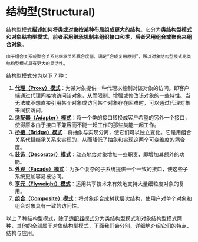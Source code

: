 # 结构型(Structural)

结构型模式**描述如何将类或对象按某种布局组成更大的结构**。它分为**类结构型模式和对象结构型模式，前者采用继承机制来组织接口和类，后者釆用组合或聚合来组合对象**。

`由于组合关系或聚合关系比继承关系耦合度低，满足“合成复用原则”，所以对象结构型模式比类结构型模式具有更大的灵活性`。

结构型模式分为以下 7 种：

1. [**代理（Proxy）模式**](proxy.md)：为某对象提供一种代理以控制对该对象的访问。即客户端通过代理间接地访问该对象，从而限制、增强或修改该对象的一些特性。当无法或不想直接引用某个对象或访问某个对象存在困难时，可以通过代理对象来间接访问。
2. [**适配器（Adapter）模式**](adapter.md)：将一个类的接口转换成客户希望的另外一个接口，使得原本由于接口不兼容而不能一起工作的那些类能一起工作。
3. [**桥接（Bridge）模式**](bridge.md)：将抽象与实现分离，使它们可以独立变化。它是用组合关系代替继承关系来实现的，从而降低了抽象和实现这两个可变维度的耦合度。
4. [**装饰（Decorator）模式**](decorator.md)：动态地给对象增加一些职责，即增加其额外的功能。
5. [**外观（Facade）模式**](facade.md)：为多个复杂的子系统提供一个一致的接口，使这些子系统更加容易被访问。
6. [**享元（Flyweight）模式**](flyweight.md)：运用共享技术来有效地支持大量细粒度对象的复用。
7. [**组合（Composite）模式**](composite.md)：将对象组合成树状层次结构，使用户对单个对象和组合对象具有一致的访问性。


以上 7 种结构型模式，除了[适配器模式](adapter.md)分为类结构型模式和对象结构型模式两种，其他的全部属于对象结构型模式，下面我们会分别、详细地介绍它们的特点、结构与应用。
